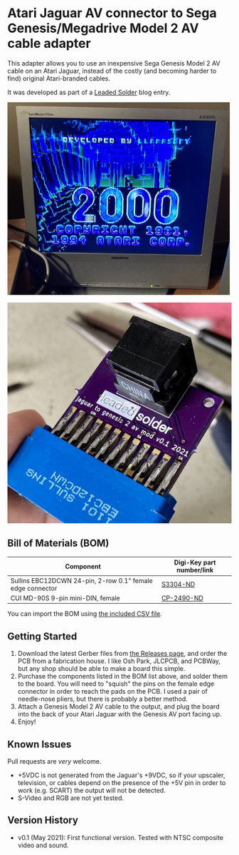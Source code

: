 # Atari Jaguar AV connector to Sega Genesis/Megadrive Model 2 AV cable adapter
This adapter allows you to use an inexpensive Sega Genesis Model 2 AV cable on an Atari Jaguar, instead of the costly (and becoming harder to find) original Atari-branded cables.

It was developed as part of a [Leaded Solder](https://www.leadedsolder.com) blog entry.

![Tempest 2000 running on composite output](/shots/jaguar-tempest-2000.jpg)

![The v0.1 AV adapter, soldered together](/shots/jaguar-av-adapter-soldered.jpg)

## Bill of Materials (BOM)

| Component               | Digi-Key part number/link  |
|-------------------------|-------------------|
| Sullins EBC12DCWN 24-pin, 2-row 0.1" female edge connector | [S3304-ND](https://www.digikey.ca/en/products/detail/sullins-connector-solutions/EBC12DCWN/927256) |
| CUI MD-90S 9-pin mini-DIN, female | [CP-2490-ND](https://www.digikey.ca/en/products/detail/cui-devices/MD-90S/145320)

You can import the BOM using [the included CSV file](v0.1-bom.csv).

## Getting Started
 1. Download the latest Gerber files from [the Releases page](https://github.com/barbeque/jaguar-av-to-genesis-2-av/releases), and order the PCB from a fabrication house. I like Osh Park, JLCPCB, and PCBWay, but any shop should be able to make a board this simple.
 2. Purchase the components listed in the BOM list above, and solder them to the board. You will need to "squish" the pins on the female edge connector in order to reach the pads on the PCB. I used a pair of needle-nose pliers, but there is probably a better method.
 3. Attach a Genesis Model 2 AV cable to the output, and plug the board into the back of your Atari Jaguar with the Genesis AV port facing up.
 4. Enjoy!

## Known Issues
Pull requests are _very_ welcome.

 * +5VDC is not generated from the Jaguar's +9VDC, so if your upscaler, television, or cables depend on the presence of the +5V pin in order to work (e.g. SCART) the output will not be detected.
 * S-Video and RGB are not yet tested.

## Version History
 * v0.1 (May 2021): First functional version. Tested with NTSC composite video and sound.
